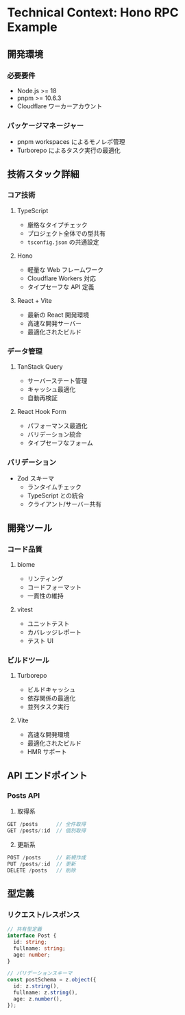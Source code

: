 # Technical Context: Hono RPC Example

## 開発環境

### 必要要件

- Node.js >= 18
- pnpm >= 10.6.3
- Cloudflare ワーカーアカウント

### パッケージマネージャー

- pnpm workspaces によるモノレポ管理
- Turborepo によるタスク実行の最適化

## 技術スタック詳細

### コア技術

1. TypeScript

   - 厳格なタイプチェック
   - プロジェクト全体での型共有
   - `tsconfig.json` の共通設定

2. Hono

   - 軽量な Web フレームワーク
   - Cloudflare Workers 対応
   - タイプセーフな API 定義

3. React + Vite
   - 最新の React 開発環境
   - 高速な開発サーバー
   - 最適化されたビルド

### データ管理

1. TanStack Query

   - サーバーステート管理
   - キャッシュ最適化
   - 自動再検証

2. React Hook Form
   - パフォーマンス最適化
   - バリデーション統合
   - タイプセーフなフォーム

### バリデーション

- Zod スキーマ
  - ランタイムチェック
  - TypeScript との統合
  - クライアント/サーバー共有

## 開発ツール

### コード品質

1. biome

   - リンティング
   - コードフォーマット
   - 一貫性の維持

2. vitest
   - ユニットテスト
   - カバレッジレポート
   - テスト UI

### ビルドツール

1. Turborepo

   - ビルドキャッシュ
   - 依存関係の最適化
   - 並列タスク実行

2. Vite
   - 高速な開発環境
   - 最適化されたビルド
   - HMR サポート

## API エンドポイント

### Posts API

1. 取得系

```typescript
GET /posts      // 全件取得
GET /posts/:id  // 個別取得
```

2. 更新系

```typescript
POST /posts     // 新規作成
PUT /posts/:id  // 更新
DELETE /posts   // 削除
```

## 型定義

### リクエスト/レスポンス

```typescript
// 共有型定義
interface Post {
  id: string;
  fullname: string;
  age: number;
}

// バリデーションスキーマ
const postSchema = z.object({
  id: z.string(),
  fullname: z.string(),
  age: z.number(),
});
```
